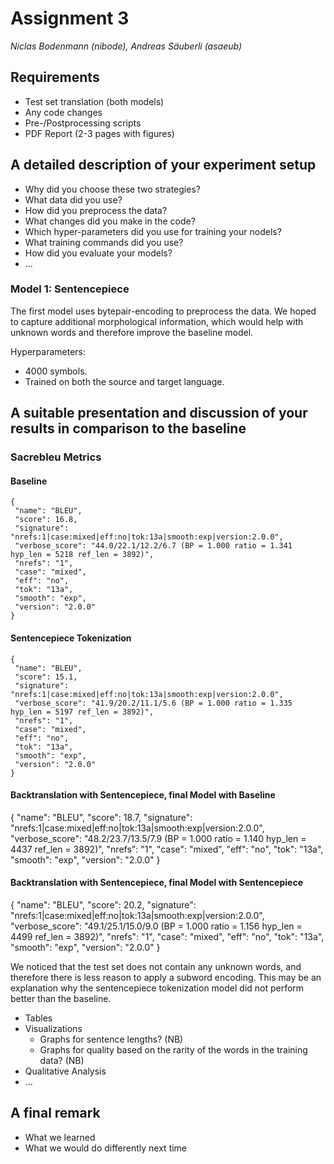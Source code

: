 # Assignment 3
*Niclas Bodenmann (nibode), Andreas Säuberli (asaeub)*

## Requirements

- Test set translation (both models)
- Any code changes
- Pre-/Postprocessing scripts
- PDF Report (2-3 pages with figures)

## A detailed description of your experiment setup

- Why did you choose these two strategies?
- What data did you use?
- How did you preprocess the data?
- What changes did you make in the code?
- Which hyper-parameters did you use for training your nodels?
- What training commands did you use?
- How did you evaluate your models?
- ...

### Model 1: Sentencepiece

The first model uses bytepair-encoding to preprocess the data. We hoped to capture additional morphological information, which would help with unknown words and therefore improve the baseline model.

Hyperparameters:
- 4000 symbols.
- Trained on both the source and target language.


## A suitable presentation and discussion of your results in comparison to the baseline

### Sacrebleu Metrics

#### Baseline
```
{
 "name": "BLEU",
 "score": 16.8,
 "signature": "nrefs:1|case:mixed|eff:no|tok:13a|smooth:exp|version:2.0.0",
 "verbose_score": "44.0/22.1/12.2/6.7 (BP = 1.000 ratio = 1.341 hyp_len = 5218 ref_len = 3892)",
 "nrefs": "1",
 "case": "mixed",
 "eff": "no",
 "tok": "13a",
 "smooth": "exp",
 "version": "2.0.0"
}
```

#### Sentencepiece Tokenization

```
{
 "name": "BLEU",
 "score": 15.1,
 "signature": "nrefs:1|case:mixed|eff:no|tok:13a|smooth:exp|version:2.0.0",
 "verbose_score": "41.9/20.2/11.1/5.6 (BP = 1.000 ratio = 1.335 hyp_len = 5197 ref_len = 3892)",
 "nrefs": "1",
 "case": "mixed",
 "eff": "no",
 "tok": "13a",
 "smooth": "exp",
 "version": "2.0.0"
}
```

#### Backtranslation with Sentencepiece, final Model with Baseline

{
 "name": "BLEU",
 "score": 18.7,
 "signature": "nrefs:1|case:mixed|eff:no|tok:13a|smooth:exp|version:2.0.0",
 "verbose_score": "48.2/23.7/13.5/7.9 (BP = 1.000 ratio = 1.140 hyp_len = 4437 ref_len = 3892)",
 "nrefs": "1",
 "case": "mixed",
 "eff": "no",
 "tok": "13a",
 "smooth": "exp",
 "version": "2.0.0"
}

#### Backtranslation with Sentencepiece, final Model with Sentencepiece

{
 "name": "BLEU",
 "score": 20.2,
 "signature": "nrefs:1|case:mixed|eff:no|tok:13a|smooth:exp|version:2.0.0",
 "verbose_score": "49.1/25.1/15.0/9.0 (BP = 1.000 ratio = 1.156 hyp_len = 4499 ref_len = 3892)",
 "nrefs": "1",
 "case": "mixed",
 "eff": "no",
 "tok": "13a",
 "smooth": "exp",
 "version": "2.0.0"
}

We noticed that the test set does not contain any unknown words, and therefore there is less reason to apply a subword encoding. This may be an explanation why the sentencepiece tokenization model did not perform better than the baseline.

- Tables
- Visualizations
    - Graphs for sentence lengths? (NB)
    - Graphs for quality based on the rarity of the words in the training data? (NB)
- Qualitative Analysis
- ...

## A final remark

- What we learned
- What we would do differently next time
